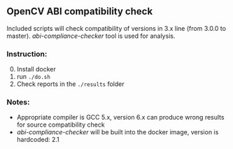 OpenCV ABI compatibility check
------------------------------

Included scripts will check compatibility of versions in 3.x line (from 3.0.0 to master). _abi-compliance-checker_ tool is used for analysis.

### Instruction:

0. Install docker
1. run `./do.sh`
2. Check reports in the `./results` folder

### Notes:

- Appropriate compiler is GCC 5.x, version 6.x can produce wrong results for source compatibility check
- _abi-compliance-checker_ will be built into the docker image, version is hardcoded: 2.1
